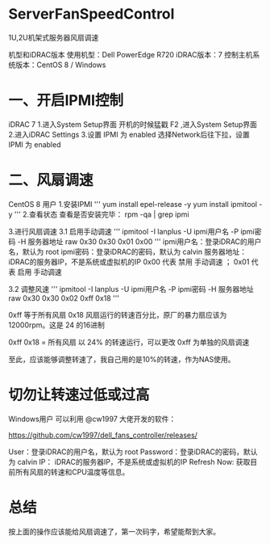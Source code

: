 # ServerFanSpeedControl
1U,2U机架式服务器风扇调速

机型和iDRAC版本
使用机型：Dell PowerEdge R720
iDRAC版本：7
控制主机系统版本：CentOS 8 / Windows

一、开启IPMI控制
==================================================================
iDRAC 7
1.进入System Setup界面
开机的时候猛戳 F2 ,进入System Setup界面
2.进入iDRAC Settings
3.设置 IPMI 为 enabled
选择Network后往下拉，设置 IPMI 为 enabled



二、风扇调速
==================================================================
CentOS 8 用户
1.安装IPMI
'''
yum install epel-release -y
yum install ipmitool -y
'''
2.查看状态
查看是否安装完毕：
rpm -qa | grep ipmi


3.进行风扇调速
3.1 启用手动调速
'''
ipmitool -I lanplus -U ipmi用户名 -P ipmi密码 -H 服务器地址 raw 0x30 0x30 0x01 0x00 
'''
ipmi用户名：登录iDRAC的用户名，默认为 root
ipmi密码：登录iDRAC的密码，默认为 calvin
服务器地址： iDRAC的服务器IP，不是系统或虚拟机的IP
0x00 代表 禁用 手动调速 ； 0x01 代表 启用 手动调速

3.2 调整风速
'''
ipmitool -I lanplus -U ipmi用户名 -P ipmi密码 -H 服务器地址 raw 0x30 0x30 0x02 0xff 0x18 
'''

0xff 等于所有风扇
0x18 风扇运行的转速百分比，原厂的暴力扇应该为12000rpm。这是 24 的16进制

0xff 0x18 = 所有风扇 以 24% 的转速运行，可以更改 0xff 为单独的风扇调速

至此，应该能够调整转速了，我自己用的是10%的转速，作为NAS使用。

切勿让转速过低或过高
==================================================================
Windows用户
可以利用 @cw1997 大佬开发的软件：

https://github.com/cw1997/dell_fans_controller/releases/


User：登录iDRAC的用户名，默认为 root
Password：登录iDRAC的密码，默认为 calvin
IP： iDRAC的服务器IP，不是系统或虚拟机的IP
Refresh Now: 获取目前所有风扇的转速和CPU温度等信息。



总结
==================================================================
按上面的操作应该能给风扇调速了，第一次码字，希望能帮到大家。


